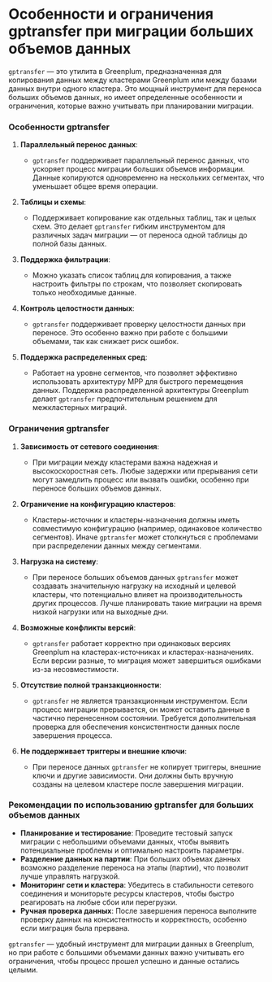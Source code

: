# Особенности и ограничения gptransfer при миграции больших объемов данных

`gptransfer` — это утилита в Greenplum, предназначенная для копирования данных между кластерами Greenplum или между базами данных внутри одного кластера. Это мощный инструмент для переноса больших объемов данных, но имеет определенные особенности и ограничения, которые важно учитывать при планировании миграции.

### Особенности gptransfer

1. **Параллельный перенос данных**:
   - `gptransfer` поддерживает параллельный перенос данных, что ускоряет процесс миграции больших объемов информации. Данные копируются одновременно на нескольких сегментах, что уменьшает общее время операции.
   
2. **Таблицы и схемы**:
   - Поддерживает копирование как отдельных таблиц, так и целых схем. Это делает `gptransfer` гибким инструментом для различных задач миграции — от переноса одной таблицы до полной базы данных.
   
3. **Поддержка фильтрации**:
   - Можно указать список таблиц для копирования, а также настроить фильтры по строкам, что позволяет скопировать только необходимые данные.
   
4. **Контроль целостности данных**:
   - `gptransfer` поддерживает проверку целостности данных при переносе. Это особенно важно при работе с большими объемами, так как снижает риск ошибок.

5. **Поддержка распределенных сред**:
   - Работает на уровне сегментов, что позволяет эффективно использовать архитектуру MPP для быстрого перемещения данных. Поддержка распределенной архитектуры Greenplum делает `gptransfer` предпочтительным решением для межкластерных миграций.

### Ограничения gptransfer

1. **Зависимость от сетевого соединения**:
   - При миграции между кластерами важна надежная и высокоскоростная сеть. Любые задержки или прерывания сети могут замедлить процесс или вызвать ошибки, особенно при переносе больших объемов данных.

2. **Ограничение на конфигурацию кластеров**:
   - Кластеры-источник и кластеры-назначения должны иметь совместимую конфигурацию (например, одинаковое количество сегментов). Иначе `gptransfer` может столкнуться с проблемами при распределении данных между сегментами.

3. **Нагрузка на систему**:
   - При переносе больших объемов данных `gptransfer` может создавать значительную нагрузку на исходный и целевой кластеры, что потенциально влияет на производительность других процессов. Лучше планировать такие миграции на время низкой нагрузки или на выходные дни.

4. **Возможные конфликты версий**:
   - `gptransfer` работает корректно при одинаковых версиях Greenplum на кластерах-источниках и кластерах-назначениях. Если версии разные, то миграция может завершиться ошибками из-за несовместимости.

5. **Отсутствие полной транзакционности**:
   - `gptransfer` не является транзакционным инструментом. Если процесс миграции прерывается, он может оставить данные в частично перенесенном состоянии. Требуется дополнительная проверка для обеспечения консистентности данных после завершения процесса.

6. **Не поддерживает триггеры и внешние ключи**:
   - При переносе данных `gptransfer` не копирует триггеры, внешние ключи и другие зависимости. Они должны быть вручную созданы на целевом кластере после завершения миграции.

### Рекомендации по использованию gptransfer для больших объемов данных

- **Планирование и тестирование**: Проведите тестовый запуск миграции с небольшими объемами данных, чтобы выявить потенциальные проблемы и оптимально настроить параметры.
- **Разделение данных на партии**: При больших объемах данных возможно разделение переноса на этапы (партии), что позволит лучше управлять нагрузкой.
- **Мониторинг сети и кластера**: Убедитесь в стабильности сетевого соединения и мониторьте ресурсы кластеров, чтобы быстро реагировать на любые сбои или перегрузки.
- **Ручная проверка данных**: После завершения переноса выполните проверку данных на консистентность и корректность, особенно если миграция была прервана.

`gptransfer` — удобный инструмент для миграции данных в Greenplum, но при работе с большими объемами данных важно учитывать его ограничения, чтобы процесс прошел успешно и данные остались целыми.